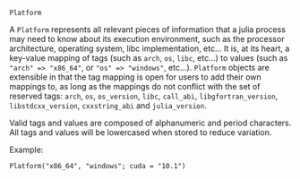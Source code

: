 ```
Platform
```

A `Platform` represents all relevant pieces of information that a julia process may need to know about its execution environment, such as the processor architecture, operating system, libc implementation, etc...  It is, at its heart, a key-value mapping of tags (such as `arch`, `os`, `libc`, etc...) to values (such as `"arch" => "x86_64"`, or `"os" => "windows"`, etc...).  `Platform` objects are extensible in that the tag mapping is open for users to add their own mappings to, as long as the mappings do not conflict with the set of reserved tags: `arch`, `os`, `os_version`, `libc`, `call_abi`, `libgfortran_version`, `libstdcxx_version`, `cxxstring_abi` and `julia_version`.

Valid tags and values are composed of alphanumeric and period characters.  All tags and values will be lowercased when stored to reduce variation.

Example:

```
Platform("x86_64", "windows"; cuda = "10.1")
```
